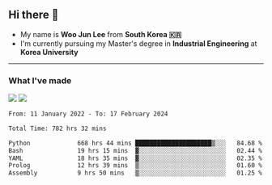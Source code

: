 ## Hi there 👋

- My name is **Woo Jun Lee** from **South Korea 🇰🇷**
- I'm currently pursuing my Master's degree in **Industrial Engineering** at **Korea University**

---

### What I've made

<a href="https://share.streamlit.io/tomtom1103/kuiai_hackathon_2022/main/JL_app.py"><img src="https://img.shields.io/badge/Journey Lee-161B22?style=for-the-badge&logo=streamlit&logoColor=FF4B4B"/></a> <a href="https://jeon-100.github.io/Dangzang/"><img src="https://img.shields.io/badge/당신을 위한 장학금, 당장!-161B22?style=for-the-badge&logo=react&logoColor=#61DAFB"/></a>

<!--START_SECTION:waka-->

```txt
From: 11 January 2022 - To: 17 February 2024

Total Time: 782 hrs 32 mins

Python             668 hrs 44 mins █████████████████████▒░░░   84.68 %
Bash               19 hrs 15 mins  ▓░░░░░░░░░░░░░░░░░░░░░░░░   02.44 %
YAML               18 hrs 35 mins  ▓░░░░░░░░░░░░░░░░░░░░░░░░   02.35 %
Prolog             12 hrs 39 mins  ▒░░░░░░░░░░░░░░░░░░░░░░░░   01.60 %
Assembly           9 hrs 50 mins   ▒░░░░░░░░░░░░░░░░░░░░░░░░   01.25 %
```

<!--END_SECTION:waka-->
